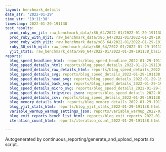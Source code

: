 ```yaml
---
layout: benchmark_details
date_str: '2022-01-29'
time_str: '19:11:38'
timestamp: 2022-01-29-191138
test_results:
  prod_ruby_no_jit: raw_benchmark_data/x86_64/2022-01/2022-01-29-191138_basic_benchmark_prod_ruby_no_jit.json
  prod_ruby_with_mjit: raw_benchmark_data/x86_64/2022-01/2022-01-29-191138_basic_benchmark_prod_ruby_with_mjit.json
  prod_ruby_with_yjit: raw_benchmark_data/x86_64/2022-01/2022-01-29-191138_basic_benchmark_prod_ruby_with_yjit.json
  ruby_30_with_mjit: raw_benchmark_data/x86_64/2022-01/2022-01-29-191138_basic_benchmark_ruby_30_with_mjit.json
  yjit_stats: raw_benchmark_data/x86_64/2022-01/2022-01-29-191138_basic_benchmark_yjit_stats.json
reports:
  blog_speed_headline_html: reports/blog_speed_headline_2022-01-29-191138.html
  blog_speed_details_html: reports/blog_speed_details_2022-01-29-191138.html
  blog_speed_details_raw_details_html: reports/blog_speed_details_2022-01-29-191138.raw_details.html
  blog_speed_details_svg: reports/blog_speed_details_2022-01-29-191138.svg
  blog_speed_details_head_svg: reports/blog_speed_details_2022-01-29-191138.head.svg
  blog_speed_details_back_svg: reports/blog_speed_details_2022-01-29-191138.back.svg
  blog_speed_details_micro_svg: reports/blog_speed_details_2022-01-29-191138.micro.svg
  blog_speed_details_tripwires_json: reports/blog_speed_details_2022-01-29-191138.tripwires.json
  blog_speed_details_csv: reports/blog_speed_details_2022-01-29-191138.csv
  blog_memory_details_html: reports/blog_memory_details_2022-01-29-191138.html
  blog_yjit_stats_html: reports/blog_yjit_stats_2022-01-29-191138.html
  variable_warmup_warmup_settings_json: reports/variable_warmup_2022-01-29-191138.warmup_settings.json
  blog_exit_reports_bench_list_html: reports/blog_exit_reports_2022-01-29-191138.bench_list.html
  iteration_count_html: reports/iteration_count_2022-01-29-191138.html

---
```

Autogenerated by continuous_reporting/generate_and_upload_reports.rb script.
